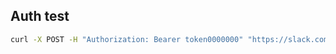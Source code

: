 ## Auth test
```bash
curl -X POST -H "Authorization: Bearer token0000000" "https://slack.com/api/conversations.history?channel=channel0000000"
```
